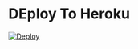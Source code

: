 # DEploy To Heroku
[![Deploy](https://www.herokucdn.com/deploy/button.svg)](https://heroku.com/deploy?template=https://github.com/Edro6728/NANOGRAM-test)
